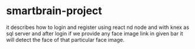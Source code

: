 # smartbrain-project
it describes how to login and register using react nd node and with knex as sql server and after login if we provide any face image link in given bar it will detect the face of that particular face image.
